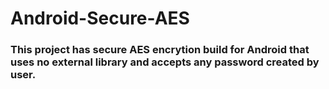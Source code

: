# Android-Secure-AES
### This project has secure AES encrytion build for Android that uses no external library and accepts any password created by user. 
